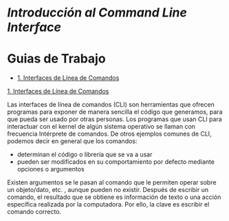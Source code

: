 # *Introducción al Command Line Interface*

# Guias de Trabajo
* [1. Interfaces de Línea de Comandos](#1_cli)

[1. Interfaces de Línea de Comandos](#1_cli)

Las interfaces de línea de comandos (CLI) son herramientas que ofrecen programas para exponer de manera sencilla el código que generamos, para que pueda ser usado por otras personas. Los programas que usan CLI para interactuar con el kernel de algún sistema operativo se llaman con frecuencia Intérprete de comandos. De otros ejemplos comunes de CLI, podemos decir en general que los comandos:
- determinan el código o librería que se va a usar
- pueden ser modificados en su comportamiento por defecto mediante opciones o argumentos

Existen argumentos se le pasan al comando que le permiten operar sobre un objeto/dato, etc. , aunque pueden no existir. Después de escribir un comando, el resultado que se obtiene  es información de texto o una acción específica realizada por la computadora. Por ello, la clave es escribir el comando correcto.